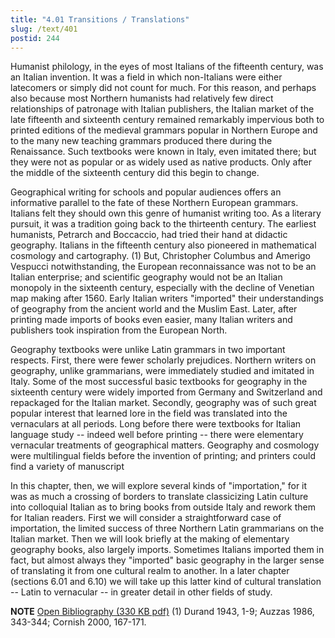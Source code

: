 ```yaml
---
title: "4.01 Transitions / Translations"
slug: /text/401
postid: 244
---
```

Humanist philology, in the eyes of most Italians of the fifteenth century, was an Italian invention. It was a field in which non-Italians were either latecomers or simply did not count for much. For this reason, and perhaps also because most Northern humanists had relatively few direct relationships of patronage with Italian publishers, the Italian market of the late fifteenth and sixteenth century remained remarkably impervious both to printed editions of the medieval grammars popular in Northern Europe and to the many new teaching grammars produced there during the Renaissance. Such textbooks were known in Italy, even imitated there; but they were not as popular or as widely used as native products. Only after the middle of the sixteenth century did this begin to change.

Geographical writing for schools and popular audiences offers an informative parallel to the fate of these Northern European grammars. Italians felt they should own this genre of humanist writing too. As a literary pursuit, it was a tradition going back to the thirteenth century. The earliest humanists, Petrarch and Boccaccio, had tried their hand at didactic geography. Italians in the fifteenth century also pioneered in mathematical cosmology and cartography. (1) But, Christopher Columbus and Amerigo Vespucci notwithstanding, the European reconnaissance was not to be an Italian enterprise; and scientific geography would not be an Italian monopoly in the sixteenth century, especially with the decline of Venetian map making after 1560. Early Italian writers "imported" their understandings of geography from the ancient world and the Muslim East. Later, after printing made imports of books even easier, many Italian writers and publishers took inspiration from the European North.

Geography textbooks were unlike Latin grammars in two important respects. First, there were fewer scholarly prejudices. Northern writers on geography, unlike grammarians, were immediately studied and imitated in Italy. Some of the most successful basic textbooks for geography in the sixteenth century were widely imported from Germany and Switzerland and repackaged for the Italian market. Secondly, geography was of such great popular interest that learned lore in the field was translated into the vernaculars at all periods. Long before there were textbooks for Italian language study -- indeed well before printing -- there were elementary vernacular treatments of geographical matters. Geography and cosmology were multilingual fields before the invention of printing; and printers could find a variety of manuscript

In this chapter, then, we will explore several kinds of "importation," for it was as much a crossing of borders to translate classicizing Latin culture into colloquial Italian as to bring books from outside Italy and rework them for Italian readers. First we will consider a straightforward case of importation, the limited success of three Northern Latin grammarians on the Italian market. Then we will look briefly at the making of elementary geography books, also largely imports. Sometimes Italians imported them in fact, but almost always they "imported" basic geography in the larger sense of translating it from one cultural realm to another. In a later chapter (sections 6.01 and 6.10) we will take up this latter kind of cultural translation -- Latin to vernacular -- in greater detail in other fields of study.

<strong>NOTE</strong>
<a href="http://www.humanismforsale.org/bibliography.pdf" target="new">Open Bibliography (330 KB pdf)</a>
(1) Durand 1943, 1-9; Auzzas 1986, 343-344; Cornish 2000, 167-171.
